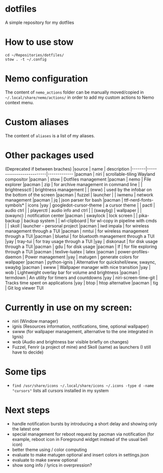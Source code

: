 # dotfiles

A simple repository for my dotfiles

# How to use stow

```
cd ~/Repositories/dotfiles/
stow . -t ~/.config
```

# Nemo configuration

The content of ```nemo_actions``` folder can be manually moved/copied in ```~/.local/share/nemo/actions/``` in order to add my custom actions to Nemo context menu.

# Custom aliases

The content of ```aliases``` is a list of my aliases.

# Other packages used
(Deprecated if between braches)
|source | name                     | description
|-------|--------------------------|-------------
|pacman | niri                     | scrollable-tiling Wayland compositor
|pacman | stow                     | Dotfiles management
|pacman | nemo                     | File explorer
|pacman | zip                      | for archive management in command line
|       | brightnessctl            | brightness management
|       | (eww)                    | used by the infobar on the bottom of the screen
|pacman | fuzzel                   | launcher
|       | iwmenu                   | network management
|pacman | jq                       | json parser for bash
|pacman | ttf-nerd-fonts-symbols*  | icons
|yay    | googledot-cursor-theme   | a cursor theme
|       | pactl                    | audio ctrl
|       | playerctl                | audio info and ctrl
|       | (swaybg)                 | wallpaper
|       | (swaync)                 | notification center
|pacman | swaylock                 | lock screen
|       | pika-backup              | backup system
|       | wl-clipboard             | for wl-copy in pipeline with cmds
|       | skoll                    | launcher - personal project
|pacman | iwd impala               | for wireless management through a TUI
|pacman | nmtui                    | for wireless management through a TUI
|pacman | bluetui                  | for bluetooth management through a TUI
|yay    | tray-tui                 | for tray usage through a TUI
|yay    | diskonaut                | for disk usage through a TUI
|pacman | gdu                      | for disk usage
|pacman | lf                       | for file exploring through a TUI
|pacman | texlive-luatex           | latex
|pacman | power-profiles-daemon    | Power management
|yay    | matugen                  | generate colors for wallpaper
|pacman | python-ignis             | Alternative for quickshell/eww, swaync, swaybg
|pacman | swww                     | Wallpaper manager with nice transition
|yay    | wob                      | Lightweight overlay bar for volume and brightness
|pacman | termdown                 | An utility for timers and countdowns
|yay    | niri-screen-time-git     | Tracks time spent on applications
|yay    | btop                     | htop alternative
|pacman | tig                      | Git log viewer TUI

# Currently in use on my screen:
- niri (Window manager)
- ignis (Resources information, notifications, time, optional wallpaper)
- swww (for wallpaper management, alternative to the one integrated in Ignis)
- wob (Audio and brightness bar visible briefly on changes)
- Fuzzel, Fenrir (a project of mine) and Skoll (same) as launchers (I still have to decide)

# Some tips
- ```find /usr/share/icons ~/.local/share/icons ~/.icons -type d -name "cursors"``` lists all cursors installed in my system

# Next steps
- handle notification bursts by introducing a short delay and showing only the latest one
- special management for reboot request by pacman via notification (for example, reboot icon in Foreground widget instead of the usual bell icon)
- better theme using / color computing
- evaluate to make matugen optional and insert colors in settings.json
- evaluate to make swww optional
- show song info / lyrics in overpression?